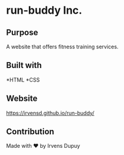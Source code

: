 # run-buddy Inc.

## Purpose

A website that offers fitness training services.

## Built with

*HTML
*CSS

## Website

https://irvensd.github.io/run-buddy/

## Contribution

Made with ❤️ by Irvens Dupuy

